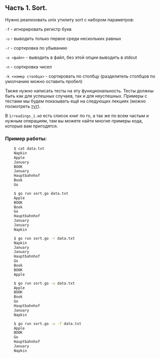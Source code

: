 ## Часть 1. Sort.

Нужно реализовать unix утилиту sort с набором параметров:

`-f` - игнорировать регистр букв

`-u` - выводить только первое среди нескольких равных

`-r` - сортировка по убыванию

`-o <файл>` - выводить в файл, без этой опции выводить в stdout

`-n` - сортировка чисел

`-k <номер столбца>` - сортировать по столбцу (разделитель столбцов по умолчанию можно оставить пробел)

Также нужно написать тесты на эту функциональность. Тесты должны быть как для успешных случаев, так и для неуспешных. Примеры с тестами мы будем показывать ещё на следующих лекциях (можно посмотреть [тут](https://github.com/go-park-mail-ru/lectures/tree/master/1/6_uniq)). 

В `1/readings_1.md` есть список книг по го, а так же по всем частым и нужным операциям, там вы можете найти многие примеры кода, которые вам пригодятся.

### Пример работы:
```bash
    $ cat data.txt
    Napkin
    Apple
    January
    BOOK
    January
    Hauptbahnhof
    Book
    Go

    $ go run sort.go data.txt
    Apple
    BOOK
    Book
    Go
    Hauptbahnhof
    January
    January
    Napkin

    $ go run sort.go -r data.txt
    Napkin
    January
    January
    Hauptbahnhof
    Go
    Book
    BOOK
    Apple

    $ go run sort.go -u data.txt
    Apple
    BOOK
    Book
    Go
    Hauptbahnhof
    January
    Napkin

    $ go run sort.go -u -f data.txt
    Apple
    BOOK
    Go
    Hauptbahnhof
    January
    Napkin
```
